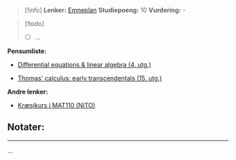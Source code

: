 > [!info]
> **Lenker:** [Emneplan](https://www.hvl.no/studier/studieprogram/emne/MAT110)
> **Studiepoeng:** 10
> **Vurdering:** -

>[!todo]
>- [ ] ...

**Pensumliste:**
- [Differential equations & linear algebra (4. utg.)](https://bibsys-xc.alma.exlibrisgroup.com/leganto/public/47BIBSYS_HIB/citation/10380571060002221?auth=SAML)
+ [Thomas' calculus: early transcendentals (15. utg.)](https://bibsys-xc.alma.exlibrisgroup.com/leganto/public/47BIBSYS_HIB/citation/10380571070002221?auth=SAML)

**Andre lenker:**
- [Kræsjkurs i MAT110 (NITO)](https://youtu.be/nHsKQKyNo6g)


## Notater:
- - -
...
